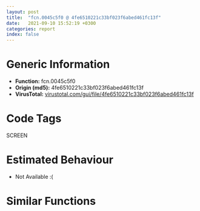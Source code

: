 ```yaml
---
layout: post
title:  "fcn.0045c5f0 @ 4fe6510221c33bf023f6abed461fc13f"
date:   2021-09-10 15:52:19 +0300
categories: report
index: false
---
```


# Generic Information
- **Function:** fcn.0045c5f0
- **Origin (md5):** 4fe6510221c33bf023f6abed461fc13f
- **VirusTotal:** [virustotal.com/gui/file/4fe6510221c33bf023f6abed461fc13f][virustotal_ref]

# Code Tags
<span class="tag" id="SCREEN">SCREEN</span>


# Estimated Behaviour
<ul><li class="bhv-desc" id="na">Not Available :(</li></ul>

# Similar Functions
<script type="text/javascript" src="https://www.gstatic.com/charts/loader.js"></script>
<script type="text/javascript">

    google.charts.load('current', {'packages':['corechart']});
    google.charts.setOnLoadCallback(drawChart);

    function drawChart() {
    var data = new google.visualization.DataTable();
        data.addColumn('number', 'X');
        data.addColumn('number', 'Y');
        data.addColumn({type: 'string', role: 'tooltip', 'p': {'html': true}});
        data.addColumn({'type': 'string', 'role': 'style'});
        
        data.addRows([
    [0, 0, '<b><a href="/report/fcn.0045c5f0@4fe6510221c33bf023f6abed461fc13f">fcn.0045c5f0</a><br>@4fe6510221c33bf023f6abed461fc13f</b><br>', 'point { fill-color: #e0440e; }'],

        ]);

    var options = {
        title: 'Similarity Plot',
        legend: 'none',
        colors: ['#dedbd9', '#e6693e', '#ec8f6e', '#f3b49f', '#f6c7b6'],
        tooltip: {isHtml: true, trigger: 'both'},
        explorer: {
        actions: ["dragToZoom", "rightClickToReset"],
        },
        chartArea: {
        width: '80%',
        height: '80%'
        },
        width: '100%',
        height: '100%'
    };

    var chart = new google.visualization.ScatterChart(document.getElementById('chart_div'));

    chart.draw(data, options);
    }
    
</script>


<div id="chart_div" style="width: 100%px; height: 100%;"></div>

# Disassembled Code
{% highlight nasm %}

sub esp, 0x1fc
mov ecx, dword[esp+0x204]
push ebx
push ebp
mov ebp, dword[esp+0x210]
push esi
push edi
push 0
mov ebx, eax
push 0
lea eax, [esp+0x21c]
push eax
push ecx
mov ecx, ebp
call fcn.0045b9a0
mov edi, dword[esp+0x224]
mov esi, eax
add esp, 0x10
mov dword[esp+0x14], esi
call fcn.0045b3e0
mov dword[esp+0x24], eax
test eax, eax
jne off.b160
mov edx, dword[0x4c28ec]
cmp byte[edx+0x104], al
jne off.b123
push 1
push eax
mov eax, dword[0x4c6cb4]
push 0xffffffffffffffff
push 0x4a331c
push eax
call fcn.00476680
pop edi
pop esi
pop ebp
pop ebx
add esp, 0x1fc
ret 0x10
mov ecx, dword[esp+0x210]
push 0x4ab02c
push 0
push 0x4a331c
call fcn.0042dc50
pop edi
pop esi
pop ebp
pop ebx
add esp, 0x1fc
ret 0x10
test esi, esi
jne off.b214
mov ecx, dword[0x4c28ec]
cmp byte[ecx+0x104], 0
jne off.b123
mov edx, dword[0x4c6cb4]
push 1
push esi
push 0xffffffffffffffff
push 0x4a331c
push edx
call fcn.00476680
pop edi
pop esi
pop ebp
pop ebx
add esp, 0x1fc
ret 0x10
push ebp
push esi
call fcn.00465dc0
mov dword[esp+0x1c], eax
cmp eax, dword[esi+0x10]
jb off.b256
mov eax, dword[esp+0x210]
push eax
call fcn.00430510
pop edi
pop esi
pop ebp
pop ebx
add esp, 0x1fc
ret 0x10
mov edx, dword[esi+0x18]
push 1
xor edi, edi
push edi
push 0xffffffffffffffff
lea ecx, [eax+eax*4]
mov eax, dword[0x4c6cb4]
push 0x4a0900
push eax
lea ebp, [edx+ecx*4]
call fcn.00476680
mov ecx, dword[0x4c8568]
mov edx, dword[0x4c856c]
mov dword[0x4c8568], edi
mov dword[0x4c856c], edi
mov edi, dword[esp+0x24]
lea eax, [edi-1]
mov dword[esp+0x4c], ecx
mov dword[esp+0x48], edx
mov dword[esp+0x2c], 1
mov byte[esp+0x13], 0
cmp eax, 0xc
ja case.default.0x45c74d
jmp dword[eax*4+0x45d4c0]
mov edi, ebp
lea esi, [esp+0x70]
call fcn.00464220
mov eax, dword[esp+0x21c]
mov ecx, dword[esp+0x1c]
push eax
mov eax, dword[esp+0x18]
push ecx
push ebp
mov edx, esi
push edx
mov edx, dword[esp+0x224]
push eax
call fcn.00461d30
mov dword[esp+0x2c], eax
jmp case.0x45c7a1.10
mov al, byte[ebp+4]
movzx ecx, al
dec ecx
cmp ecx, 0x17
ja case.0x45c7a1.7
movzx ecx, byte[ecx+0x45d52c]
jmp dword[ecx*4+0x45d4f4]
mov al, byte[ebp+5]
shr al, 6
and al, 1
mov byte[esp+0x13], al
jmp case.0x45c7a1.4
mov eax, dword[ebp]
lea edx, [esp+0x30]
push edx
push eax
call dword[sym.imp.USER32.dll_GetClientRect]
mov eax, dword[esp+0x38]
sub eax, dword[esp+0x30]
mov dword[esp+0x28], 0
mov dword[esp+0x20], eax
mov eax, dword[esp+0x3c]
sub eax, dword[esp+0x34]
mov dword[esp+0x1c], eax
mov eax, ebx
call fcn.00409620
mov esi, eax
cmp word[esi], 0x2a
jne 0x45c8a2
jmp 0x45c800
mov ebx, 0x4a352c
mov eax, esi
call fcn.004095d0
mov ebx, eax
test ebx, ebx
jne 0x45c829
mov eax, esi
lea edx, [eax+2]
mov cx, word[eax]
add eax, 2
test cx, cx
jne 0x45c817
sub eax, edx
sar eax, 1
lea ebx, [esi+eax*2]
movzx edi, word[ebx]
push 4
xor ecx, ecx
add esi, 2
push str.Icon
push esi
mov word[ebx], cx
call fcn.0048d597
add esp, 0xc
test eax, eax
jne 0x45c856
add esi, 8
call fcn.0040d260
mov dword[esp+0x28], eax
jmp 0x45c885
mov ax, word[esi]
call fcn.004095a0
movzx eax, ax
cmp eax, 0x48
je 0x45c879
cmp eax, 0x57
jne 0x45c885
add esi, 2
call fcn.0040d260
mov dword[esp+0x20], eax
jmp 0x45c885
add esi, 2
call fcn.0040d260
mov dword[esp+0x1c], eax
mov eax, ebx
mov word[ebx], di
call fcn.00409620
mov esi, eax
cmp word[esi], 0x2a
je 0x45c800
test edi, edi
je 0x45c8a2
add ebx, 2
mov edx, dword[esp+0x1c]
mov eax, dword[esp+0x20]
push edx
mov edx, dword[esp+0x2c]
push eax
push ebx
mov esi, ebp
call fcn.00464500
test eax, eax
je 0x45d1ee
mov byte[esp+0x13], 1
jmp case.0x45c7a1.4
cmp edi, 2
jne case.0x45c7a1.4
push 0
push 0
push 0
push 1
mov eax, ebx
call fcn.00473730
add esp, 0x10
test eax, eax
je case.0x45c7a1.4
mov esi, ebx
call fcn.0040d260
test eax, eax
je 0x45c912
cmp eax, 1
je 0x45c912
cmp byte[ebp+4], 5
jne case.0x45c7a1.4
cmp eax, 0xffffffff
jne case.0x45c7a1.4
jmp 0x45c917
cmp eax, 0xffffffff
jne 0x45c91c
mov eax, 2
cmp byte[ebp+4], 6
jne 0x45c936
mov ecx, dword[esp+0x14]
push eax
mov eax, dword[esp+0x20]
push ebp
call fcn.004680b0
jmp case.0x45c7a1.10
mov ecx, dword[ebp]
push 0
push eax
push 0xf1
push ecx
call dword[sym.imp.USER32.dll_SendMessageW]
jmp case.0x45c7a1.10
cmp word[ebx], 0
je 0x45c96e
mov edx, dword[ebp]
push 0xfffffffffffffff0
push edx
call dword[sym.imp.USER32.dll_GetWindowLongW]
test al, 4
je 0x45c96e
mov edi, ebx
call fcn.00474610
mov esi, eax
jmp 0x45c970
mov esi, ebx
mov eax, esi
test esi, esi
jne 0x45c978
mov eax, ebx
push eax
mov eax, dword[ebp]
push eax
call dword[sym.imp.USER32.dll_SetWindowTextW]
test esi, esi
je case.0x45c7a1.10
cmp esi, ebx
je case.0x45c7a1.10
push esi
call fcn.0048e3af
add esp, 4
jmp case.0x45c7a1.10
cmp edi, 2
jne 0x45c9f8
cmp word[ebx], 0
je 0x45c9dd
push 1
lea esi, [esp+0x54]
mov eax, ebx
call fcn.004733b0
add esp, 4
test eax, eax
je case.0x45c7a1.10
mov edx, dword[ebp]
mov ecx, esi
push ecx
push 0
push 0x1002
push edx
call dword[sym.imp.USER32.dll_SendMessageW]
jmp case.0x45c7a1.10
mov ecx, dword[ebp]
lea eax, [esp+0x50]
push eax
push 1
push 0x1002
push ecx
call dword[sym.imp.USER32.dll_SendMessageW]
jmp case.0x45c7a1.10
mov edx, dword[ebp]
push 0xfffffffffffffff0
push edx
mov byte[esp+0x1b], 0
call dword[sym.imp.USER32.dll_GetWindowLongW]
mov esi, eax
and esi, 0xfffffff2
cmp word[ebx], 0
je 0x45ca29
push str.LongDate
push ebx
call fcn.0048cd49
add esp, 8
test eax, eax
jne 0x45ca58
or esi, 4
mov eax, dword[ebp]
push esi
push 0xfffffffffffffff0
push eax
call dword[sym.imp.USER32.dll_SetWindowLongW]
movzx ecx, byte[esp+0x13]
mov edx, dword[ebp]
neg ecx
sbb ecx, ecx
and ecx, ebx
push ecx
push 0
push 0x1032
push edx
call dword[sym.imp.USER32.dll_SendMessageW]
jmp case.0x45c7a1.10
push str.Time
push ebx
call fcn.0048cd49
add esp, 8
test eax, eax
jne 0x45ca6f
or esi, 9
jmp 0x45ca29
mov byte[esp+0x13], 1
jmp 0x45ca36
cmp word[ebx], 0
je case.0x45c7a1.10
lea eax, [esp+0x50]
mov ecx, ebx
call fcn.00473320
mov esi, eax
test esi, esi
je case.0x45c7a1.4
mov eax, dword[ebp]
push 0xfffffffffffffff0
push eax
call dword[sym.imp.USER32.dll_GetWindowLongW]
test al, 2
je 0x45cb85
cmp esi, 1
jne 0x45cace
mov ecx, dword[esp+0x50]
mov edx, dword[esp+0x54]
mov eax, dword[esp+0x58]
mov dword[esp+0x60], ecx
mov ecx, dword[esp+0x5c]
mov dword[esp+0x64], edx
mov dword[esp+0x68], eax
mov dword[esp+0x6c], ecx
mov eax, dword[ebp]
lea edx, [esp+0x50]
push edx
push 0
push 0x1006
push eax
call dword[sym.imp.USER32.dll_SendMessageW]
mov bl, byte[ebp+6]
mov ecx, dword[esp+0x14]
call fcn.00468930
test eax, eax
je case.0x45c7a1.10
mov edx, dword[ebp]
push edx
call dword[sym.imp.USER32.dll_IsWindowVisible]
test eax, eax
je case.0x45c7a1.10
mov ecx, dword[ebp]
lea eax, [esp+0x30]
push eax
push ecx
call dword[sym.imp.USER32.dll_GetWindowRect]
mov esi, dword[esp+0x14]
mov eax, dword[esi+4]
push 2
lea edx, [esp+0x34]
push edx
push eax
push 0
call dword[sym.imp.USER32.dll_MapWindowPoints]
mov edx, dword[esi+4]
push 1
lea ecx, [esp+0x34]
push ecx
push edx
call dword[sym.imp.USER32.dll_InvalidateRect]
mov esi, dword[esp+0x4c]
test esi, esi
je 0x45cb74
mov eax, dword[0x4c8568]
test eax, eax
je 0x45cb65
push eax
call fcn.0048e3af
add esp, 4
cmp dword[0x4c856c], 0x400000
jbe 0x45cb65
dec dword[0x4c8570]
mov eax, dword[esp+0x48]
mov dword[0x4c8568], esi
mov dword[0x4c856c], eax
mov eax, dword[esp+0x2c]
pop edi
pop esi
pop ebp
pop ebx
add esp, 0x1fc
ret 0x10
mov edx, dword[ebp]
lea ecx, [esp+0x50]
push ecx
push 0
push 0x1002
push edx
jmp 0x45cade
push 0
mov eax, ebx
call fcn.00467e70
mov ecx, dword[ebp]
movzx eax, ax
push eax
push 0x401
push ecx
call dword[sym.imp.USER32.dll_SendMessageW]
jmp case.0x45c7a1.10
cmp word[ebx], 0x2b
mov edi, dword[sym.imp.USER32.dll_SendMessageW]
jne 0x45cbf9
lea esi, [ebx+2]
call fcn.0040d260
test byte[ebp+5], 0x80
push 0
mov esi, eax
push 0
je 0x45cbe7
mov edx, dword[ebp]
push 0x472
push edx
call edi
add esi, eax
jmp 0x45cc02
mov eax, dword[ebp]
push 0x468
push eax
call edi
movsx ecx, ax
add esi, ecx
jmp 0x45cc02
mov esi, ebx
call fcn.0040d260
mov esi, eax
mov dl, byte[ebp+5]
mov ecx, dword[ebp]
and dl, 0x80
movzx eax, dl
neg eax
sbb eax, eax
push esi
and eax, 0xa
push 0
add eax, 0x467
push eax
push ecx
call edi
jmp case.0x45c7a1.10
cmp word[ebx], 0x2b
jne 0x45cc68
lea esi, [ebx+2]
call fcn.0040d260
test byte[ebp+5], 0x80
mov edi, eax
je 0x45cc3e
neg edi
mov edx, dword[ebp]
mov esi, dword[sym.imp.USER32.dll_SendMessageW]
push 0
push 0
push 0x400
push edx
call esi
add eax, edi
push eax
mov eax, dword[ebp]
push 1
push 0x405
push eax
call esi
jmp case.0x45c7a1.10
mov esi, ebx
call fcn.0040d260
test byte[ebp+5], 0x80
je 0x45cc7d
push eax
mov edi, ebp
call fcn.00468200
mov ecx, dword[ebp]
push eax
push 1
push 0x405
push ecx
call dword[sym.imp.USER32.dll_SendMessageW]
jmp case.0x45c7a1.10
cmp word[ebx], 0x2b
push 0
jne 0x45ccb9
lea esi, [ebx+2]
call fcn.0040d260
mov edx, dword[ebp]
push eax
push 0x403
push edx
call dword[sym.imp.USER32.dll_SendMessageW]
jmp case.0x45c7a1.10
mov esi, ebx
call fcn.0040d260
push eax
mov eax, dword[ebp]
push 0x402
push eax
call dword[sym.imp.USER32.dll_SendMessageW]
jmp case.0x45c7a1.10
mov ecx, dword[ebp]
push ebx
push ecx
call dword[sym.imp.USER32.dll_SetWindowTextW]
jmp case.0x45c7a1.10
cmp al, 8
jne 0x45cd1c
cmp edi, 3
jne 0x45cd1c
mov edx, dword[ebp]
push 0
push 0xffffffffffffffff
push 0x14e
push edx
call dword[sym.imp.USER32.dll_SendMessageW]
mov eax, dword[ebp]
push ebx
push eax
call dword[sym.imp.USER32.dll_SetWindowTextW]
cmp byte[esp+0x13], 0
jne 0x45cb02
jmp case.0x45c7a1.10
mov cx, word[ebx]
cmp cx, word[esi+0x46]
jne 0x45cd6c
add ebx, 2
mov byte[esp+0x13], 1
cmp al, 9
je 0x45cd56
xor edx, edx
cmp al, 0x13
sete dl
push 0
push 0
lea eax, [edx-1]
and eax, 0xffffee42
add eax, 0x1309
push eax
mov eax, dword[ebp]
push eax
call dword[sym.imp.USER32.dll_SendMessageW]
jmp 0x45cd71
push 0
push 0
mov eax, 0x184
push eax
mov eax, dword[ebp]
push eax
call dword[sym.imp.USER32.dll_SendMessageW]
jmp 0x45cd71
mov byte[esp+0x13], 0
cmp word[ebx], 0
je 0x45cd87
mov ecx, dword[esp+0x14]
push 0
push ecx
mov eax, ebx
mov esi, ebp
call fcn.00464280
cmp byte[ebp+4], 0x13
jne case.0x45c7a1.10
cmp byte[esp+0x13], 0
je case.0x45c7a1.10
mov edi, dword[esp+0x14]
push 0
push ebp
call fcn.00468620
mov edx, dword[edi+4]
push 1
push 0
jmp 0x45cb32
cmp word[ebx], 0
mov eax, 0x80000000
mov dword[esp+0x18], eax
mov dword[esp+0x28], eax
mov dword[esp+0x1c], eax
mov dword[esp+0x20], eax
je 0x45cea2
mov edi, dword[sym.imp.KERNEL32.dll_MulDiv]
add ebx, 2
lea esp, [esp]
mov ax, word[ebx-2]
call fcn.004095a0
movzx eax, ax
add eax, 0xffffffb8
cmp eax, 0x11
ja case.0x45cdff.73
movzx eax, byte[eax+0x45d558]
jmp dword[eax*4+0x45d544]
push ebx
call fcn.0048dfe6
add esp, 4
cmp byte[esi+0xc0], 0
je 0x45ce24
mov ecx, dword[0x4c85d0]
push 0x60
push ecx
push eax
call edi
mov dword[esp+0x1c], eax
jmp case.0x45cdff.73
push ebx
call fcn.0048dfe6
add esp, 4
cmp byte[esi+0xc0], 0
je 0x45ce48
mov edx, dword[0x4c85d0]
push 0x60
push edx
push eax
call edi
mov dword[esp+0x20], eax
jmp case.0x45cdff.73
push ebx
call fcn.0048dfe6
add esp, 4
cmp byte[esi+0xc0], 0
je 0x45ce6c
mov ecx, dword[0x4c85d0]
push 0x60
push ecx
push eax
call edi
mov dword[esp+0x18], eax
jmp case.0x45cdff.73
push ebx
call fcn.0048dfe6
add esp, 4
cmp byte[esi+0xc0], 0
je 0x45ce90
mov edx, dword[0x4c85d0]
push 0x60
push edx
push eax
call edi
mov dword[esp+0x28], eax
add ebx, 2
cmp word[ebx-2], 0
jne 0x45cde0
mov ecx, dword[ebp]
lea eax, [esp+0x30]
push eax
push ecx
call dword[sym.imp.USER32.dll_GetWindowRect]
mov edx, dword[esp+0x30]
mov eax, dword[esp+0x34]
lea ecx, [esp+0x40]
mov dword[esp+0x40], edx
mov edx, dword[esi+4]
push ecx
push edx
mov dword[esp+0x4c], eax
call dword[sym.imp.USER32.dll_ScreenToClient]
mov eax, dword[esp+0x18]
cmp eax, 0x80000000
je 0x45cedf
mov dword[esp+0x40], eax
mov eax, dword[esp+0x28]
cmp eax, 0x80000000
je 0x45ceee
mov dword[esp+0x44], eax
mov ecx, dword[esp+0x20]
cmp ecx, 0x80000000
jne 0x45cf02
mov ecx, dword[esp+0x3c]
sub ecx, dword[esp+0x34]
mov eax, dword[esp+0x1c]
cmp eax, 0x80000000
jne 0x45cf15
mov eax, dword[esp+0x38]
sub eax, dword[esp+0x30]
mov edx, dword[ebp]
push 1
push ecx
mov ecx, dword[esp+0x48]
push eax
mov eax, dword[esp+0x50]
push eax
push ecx
push edx
call dword[sym.imp.USER32.dll_MoveWindow]
test eax, eax
je 0x45d1ee
cmp byte[ebp+4], 0x11
jne 0x45cf9d
mov eax, dword[ebp]
mov ebx, dword[sym.imp.USER32.dll_SendMessageW]
push 0
push 1
push 0x421
push eax
call ebx
mov ecx, dword[ebp]
push 0
push 0
push 0x421
push ecx
mov esi, eax
call ebx
mov edi, eax
test esi, esi
je 0x45cf80
mov edx, dword[ebp]
push esi
push 1
push 0x420
push edx
call ebx
push 1
push 0
push esi
call dword[sym.imp.USER32.dll_InvalidateRect]
test edi, edi
je 0x45cf9d
mov eax, dword[ebp]
push edi
push 0
push 0x420
push eax
call ebx
push 1
push 0
push edi
call dword[sym.imp.USER32.dll_InvalidateRect]
cmp dword[esp+0x24], 5
jne case.0x45c7a1.10
mov edx, dword[ebp]
lea ecx, [esp+0x30]
push ecx
push edx
call dword[sym.imp.USER32.dll_GetWindowRect]
mov esi, dword[esp+0x14]
mov ecx, dword[esi+4]
push 2
lea eax, [esp+0x34]
push eax
push ecx
push 0
call dword[sym.imp.USER32.dll_MapWindowPoints]
mov eax, dword[esi+4]
push 1
lea edx, [esp+0x34]
push edx
push eax
jmp 0x45cb33
mov ecx, dword[ebp]
push ecx
call dword[sym.imp.USER32.dll_SetFocus]
test eax, eax
je 0x45d1ee
mov dword[esp+0x2c], 1
jmp case.0x45c7a1.10
cmp edi, 7
jne 0x45d008
and byte[ebp+5], 0xef
jmp 0x45d00c
or byte[ebp+5], 0x10
mov bl, byte[ebp+6]
mov ecx, esi
call fcn.00468930
mov esi, eax
test esi, esi
je 0x45d055
mov edx, dword[esi]
push 0xfffffffffffffff0
push edx
call dword[sym.imp.USER32.dll_GetWindowLongW]
test eax, 0x8000000
jne case.0x45c7a1.10
mov eax, dword[esi]
push 0
push 0
push 0x130b
push eax
call dword[sym.imp.USER32.dll_SendMessageW]
movzx ecx, byte[ebp+7]
cmp eax, ecx
je 0x45d055
cmp eax, 0xffffffff
jne case.0x45c7a1.10
call dword[sym.imp.USER32.dll_GetForegroundWindow]
mov edx, dword[esp+0x14]
mov esi, dword[sym.imp.USER32.dll_GetFocus]
cmp eax, dword[edx+4]
jne 0x45d075
call esi
cmp eax, dword[ebp]
jne 0x45d075
mov bl, 1
jmp 0x45d077
xor bl, bl
mov ecx, dword[ebp]
xor eax, eax
cmp edi, 7
sete al
push eax
push ecx
call dword[sym.imp.USER32.dll_EnableWindow]
test bl, bl
je 0x45d117
call esi
test eax, eax
jne 0x45d117
mov edx, dword[esp+0x14]
mov eax, dword[edx+4]
push eax
call dword[sym.imp.USER32.dll_SetFocus]
jmp 0x45d117
cmp edi, 9
jne 0x45d0b3
and byte[ebp+5], 0xf7
jmp 0x45d0b7
or byte[ebp+5], 8
mov bl, byte[ebp+6]
mov ecx, esi
call fcn.00468930
mov esi, eax
test esi, esi
je 0x45d100
mov ecx, dword[esi]
push 0xfffffffffffffff0
push ecx
call dword[sym.imp.USER32.dll_GetWindowLongW]
test eax, 0x10000000
je case.0x45c7a1.10
mov edx, dword[esi]
push 0
push 0
push 0x130b
push edx
call dword[sym.imp.USER32.dll_SendMessageW]
movzx ecx, byte[ebp+7]
cmp eax, ecx
je 0x45d100
cmp eax, 0xffffffff
jne case.0x45c7a1.10
mov eax, dword[ebp]
xor edx, edx
cmp edi, 9
setne dl
dec edx
and edx, 4
push edx
push eax
call dword[sym.imp.USER32.dll_ShowWindow]
cmp byte[ebp+4], 0x13
jne case.0x45c7a1.10
mov edi, dword[esp+0x14]
push 0
push ebp
call fcn.00468620
jmp case.0x45c7a1.10
movzx eax, word[esi+0x46]
mov dword[esp+0x18], 0
cmp word[ebx], ax
jne 0x45d14e
add ebx, 2
mov dword[esp+0x18], 1
cmp byte[ebp+4], 0x13
jne 0x45d23a
cmp edi, 0xb
jne 0x45d173
push 0
push 0
push 0
push 1
mov eax, ebx
call fcn.00473730
add esp, 0x10
test eax, eax
jmp 0x45d176
cmp edi, 0xc
jne 0x45d186
push 0
push ebp
mov edi, ebx
call fcn.00468980
mov esi, eax
jmp 0x45d190
mov esi, ebx
call fcn.0040d260
lea esi, [eax-1]
cmp esi, 0xff
ja 0x45d1ee
mov ecx, dword[ebp]
mov edi, dword[sym.imp.USER32.dll_SendMessageW]
push 0
push 0
push 0x130b
push ecx
call edi
cmp dword[esp+0x18], 0
mov ebx, eax
je 0x45d204
mov edx, dword[ebp]
push 0xfffffffffffffff0
push edx
call dword[sym.imp.USER32.dll_GetWindowLongW]
test eax, 0x100
jne 0x45d204
mov eax, dword[ebp]
push 0
push esi
push 0x1330
push eax
call edi
mov ecx, dword[ebp]
push 0
push 0
push 0x130b
push ecx
call edi
cmp eax, esi
je case.0x45c7a1.10
mov ecx, dword[esp+0x210]
push ecx
call fcn.00430510
mov dword[esp+0x2c], eax
jmp case.0x45c7a1.10
mov edx, dword[ebp]
push 0
push esi
push 0x130c
push edx
call edi
cmp eax, 0xffffffff
je 0x45d1ee
cmp ebx, esi
je case.0x45c7a1.10
cmp dword[esp+0x18], 0
mov edi, dword[esp+0x14]
setg al
movzx ecx, al
push ecx
push ebp
call fcn.00468620
jmp case.0x45c7a1.10
cmp word[ebx], ax
jne 0x45d246
add ebx, 2
inc dword[esp+0x18]
cmp edi, 0xb
jne 0x45d269
push 0
push 0
push 0
push 1
mov eax, ebx
call fcn.00473730
add esp, 0x10
test eax, eax
jne 0x45d269
mov dword[esp+0x24], 0xc
mov al, byte[ebp+4]
cmp al, 7
jb 0x45d1ee
cmp al, 8
jbe 0x45d2c8
cmp al, 9
jne 0x45d1ee
mov edx, dword[ebp]
push 0xfffffffffffffff0
push edx
call dword[sym.imp.USER32.dll_GetWindowLongW]
mov edi, dword[esp+0x24]
sub edi, 0xb
test eax, 0x808
je 0x45d2b1
neg edi
sbb edi, edi
and edi, 0xa
add edi, 0x185
mov dword[esp+0x20], 2
jmp 0x45d2e0
neg edi
sbb edi, edi
and edi, 6
add edi, 0x186
mov dword[esp+0x20], 2
jmp 0x45d2e0
xor eax, eax
cmp dword[esp+0x24], 0xb
mov dword[esp+0x20], 9
sete al
lea edi, [eax+0x14d]
cmp dword[esp+0x24], 0xc
jne 0x45d333
mov esi, dword[sym.imp.USER32.dll_SendMessageW]
push ebx
push 0xffffffffffffffff
cmp edi, 0x18f
jne 0x45d321
mov ecx, dword[ebp]
push edi
push ecx
call esi
cmp eax, 0xffffffff
je 0x45d1ee
mov edx, dword[ebp]
push eax
push 1
push 0x185
push edx
call esi
cmp eax, 0xffffffff
je 0x45d1ee
jmp 0x45d386
mov eax, dword[ebp]
push edi
push eax
call esi
cmp eax, 0xffffffff
je 0x45d1ee
jmp 0x45d386
mov esi, ebx
call fcn.0040d260
lea ebx, [eax-1]
cmp ebx, 0xffffffff
jl 0x45d1ee
mov esi, dword[sym.imp.USER32.dll_SendMessageW]
cmp edi, 0x185
jne 0x45d36f
mov edx, dword[ebp]
xor ecx, ecx
test ebx, ebx
setns cl
push ebx
push ecx
push edi
push edx
call esi
cmp eax, 0xffffffff
je 0x45d1ee
jmp 0x45d386
mov eax, dword[ebp]
push 0
push ebx
push edi
push eax
call esi
cmp eax, 0xffffffff
jne 0x45d386
cmp ebx, eax
jne 0x45d1ee
mov edi, dword[esp+0x1c]
mov ebx, dword[esp+0x18]
add edi, 3
test ebx, ebx
jle 0x45d3b2
mov ecx, dword[ebp]
mov eax, dword[esp+0x14]
push ecx
mov ecx, dword[eax+4]
movzx edx, di
or edx, 0x10000
push edx
push 0x111
push ecx
call esi
cmp ebx, 1
jle case.0x45c7a1.10
movzx eax, word[esp+0x20]
mov edx, dword[ebp]
movzx ecx, di
push edx
mov edx, dword[esp+0x18]
shl eax, 0x10
or eax, ecx
push eax
mov eax, dword[edx+4]
push 0x111
push eax
call esi
jmp case.0x45c7a1.10
mov edx, dword[esi+0x50]
mov eax, dword[0x4c8574]
imul edx, edx, 0x94
mov ecx, dword[edx+eax+0x90]
mov edx, dword[ebp]
mov ebx, dword[sym.imp.USER32.dll_SendMessageW]
push 0
push ecx
push 0x30
push edx
call ebx
mov al, byte[ebp+4]
cmp al, 2
je case.0x45d43f.12
cmp al, 0x10
je case.0x45d43f.12
cmp al, 0x11
je case.0x45d43f.12
cmp al, 0x12
je case.0x45d43f.12
cmp al, 0xa
je 0x45d434
mov ecx, dword[esi+0x54]
mov dword[ebp+0x10], ecx
movzx eax, al
add eax, 0xfffffff6
cmp eax, 4
ja case.0x45d43f.12
jmp dword[eax*4+0x45d56c]
mov edx, dword[esi+0x54]
mov eax, dword[ebp]
push edx
push 0
push 0x1024
push eax
call ebx
mov ecx, dword[ebp]
push 1
push 0
push ecx
jmp 0x45cb33
mov ecx, dword[esi+0x54]
mov edx, dword[ebp]
push ecx
push 0
push 0x111e
push edx
call ebx
mov ecx, dword[ebp]
push 1
push 0
push ecx
jmp 0x45cb33
mov eax, dword[esi+0x54]
mov ecx, dword[ebp]
push eax
push 1
push 0x1006
push ecx
call ebx
mov ecx, dword[ebp]
push 1
push 0
push ecx
jmp 0x45cb33
mov edx, dword[esi+0x54]
mov eax, dword[ebp]
push edx
push 1
push 0x100a
push eax
call ebx
mov ecx, dword[ebp]
push 1
push 0
push ecx
jmp 0x45cb33

{% endhighlight %}

[virustotal_ref]: https://www.virustotal.com/gui/file/4fe6510221c33bf023f6abed461fc13f